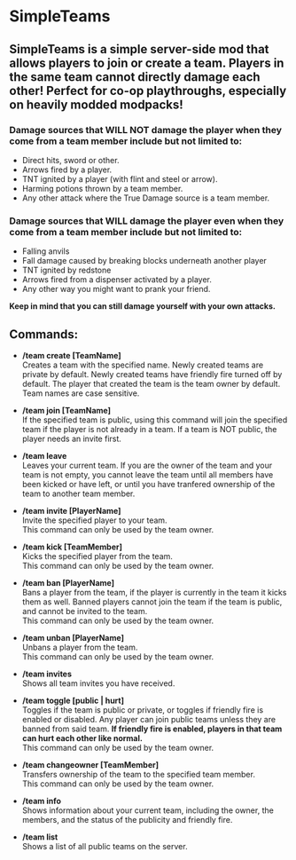 # SimpleTeams

## SimpleTeams is a simple server-side mod that allows players to join or create a team. Players in the same team cannot directly damage each other! Perfect for co-op playthroughs, especially on heavily modded modpacks!

### Damage sources that WILL NOT damage the player when they come from a team member include but not limited to:
-   Direct hits, sword or other.
-   Arrows fired by a player.
-   TNT ignited by a player (with flint and steel or arrow).
-   Harming potions thrown by a team member.
-   Any other attack where the True Damage source is a team member.

### Damage sources that WILL damage the player even when they come from a team member include but not limited to:
-   Falling anvils
-   Fall damage caused by breaking blocks underneath another player
-   TNT ignited by redstone
-   Arrows fired from a dispenser activated by a player.
-   Any other way you might want to prank your friend.


**Keep in mind that you can still damage yourself with your own attacks.**


## Commands:

- **/team create [TeamName]** <br />
    Creates a team with the specified name. Newly created teams are private by default. Newly created teams have friendly fire turned off by default. The player that created the team is the team owner by default. Team names are case sensitive.

- **/team join [TeamName]** <br />
    If the specified team is public, using this command will join the specified team if the player is not already in a team. If a team is NOT public, the player needs an invite first.

- **/team leave** <br />
    Leaves your current team. If you are the owner of the team and your team is not empty, you cannot leave the team until all members have been kicked or have left, or until you have tranfered ownership of the team to another team member.

- **/team invite [PlayerName]** <br />
    Invite the specified player to your team. <br />
    This command can only be used by the team owner.

- **/team kick [TeamMember]** <br />
    Kicks the specified player from the team. <br />
    This command can only be used by the team owner.

- **/team ban [PlayerName]** <br />
    Bans a player from the team, if the player is currently in the team it kicks them as well. Banned players cannot join the team if the team is public, and cannot be invited to the team. <br />
    This command can only be used by the team owner.

- **/team unban [PlayerName]** <br />
    Unbans a player from the team. <br />
    This command can only be used by the team owner.
  
- **/team invites** <br />
    Shows all team invites you have received.

- **/team toggle [public | hurt]** <br />
    Toggles if the team is public or private, or toggles if friendly fire is enabled or disabled. Any player can join public teams unless they are banned from said team. **If friendly fire is enabled, players in that team can hurt each other like normal.** <br />
    This command can only be used by the team owner.

- **/team changeowner [TeamMember]** <br />
    Transfers ownership of the team to the specified team member. <br />
    This command can only be used by the team owner.

- **/team info** <br />
    Shows information about your current team, including the owner, the members, and the status of the publicity and friendly fire.

- **/team list** <br />
    Shows a list of all public teams on the server.
